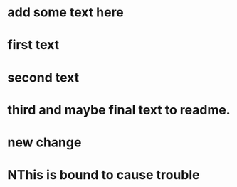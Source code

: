 # add some text here


# first text


# second text



# third and maybe final text to readme.




# new change



# NThis is bound to cause trouble